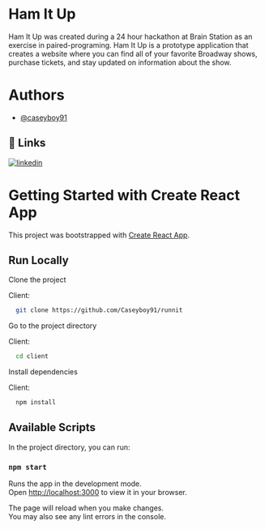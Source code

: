 # Ham It Up

Ham It Up was created during a 24 hour hackathon at Brain Station as an exercise in paired-programing. Ham It Up is a prototype application that creates a website where you can find all of your favorite Broadway shows, purchase tickets, and stay updated on information about the show.

# Authors

- [@caseyboy91](https://github.com/Caseyboy91)

## 🔗 Links

[![linkedin](https://img.shields.io/badge/linkedin-0A66C2?style=for-the-badge&logo=linkedin&logoColor=white)](https://www.linkedin.com/in/caseydavis91/)

# Getting Started with Create React App

This project was bootstrapped with [Create React App](https://github.com/facebook/create-react-app).

## Run Locally

Clone the project

Client:

```bash
  git clone https://github.com/Caseyboy91/runnit
```

Go to the project directory

Client:

```bash
  cd client
```

Install dependencies

Client:

```bash
  npm install
```

## Available Scripts

In the project directory, you can run:

### `npm start`

Runs the app in the development mode.\
Open [http://localhost:3000](http://localhost:3000) to view it in your browser.

The page will reload when you make changes.\
You may also see any lint errors in the console.
